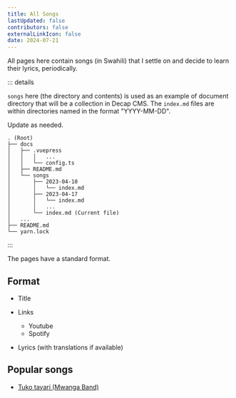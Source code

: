 ```yaml
---
title: All Songs
lastUpdated: false
contributors: false
externalLinkIcon: false
date: 2024-07-21
---
```

All pages here contain songs (in Swahili) that I settle on and decide to learn their lyrics, periodically.

::: details

`songs` here (the directory and contents) is used as an example of document directory that will be a collection in Decap CMS. The `index.md` files are within directories named in the format "YYYY-MM-DD".

Update as needed.

```txt:no-line-numbers
. (Root)
├── docs
│   ├── .vuepress
│   │   │   ...
│   │   └── config.ts
│   ├── README.md
│   └── songs
│       ├── 2023-04-10
│       │   └── index.md
│       ├── 2023-04-17
│       │   └── index.md
│       │   ...
│       └── index.md (Current file)
│   ...
├── README.md
└── yarn.lock
```

:::

The pages have a standard format.

## Format

* Title
* Links

  * Youtube
  * Spotify
* Lyrics (with translations if available)

## Popular songs

* [Tuko tayari (Mwanga Band)](/songs/2023-04-10)
